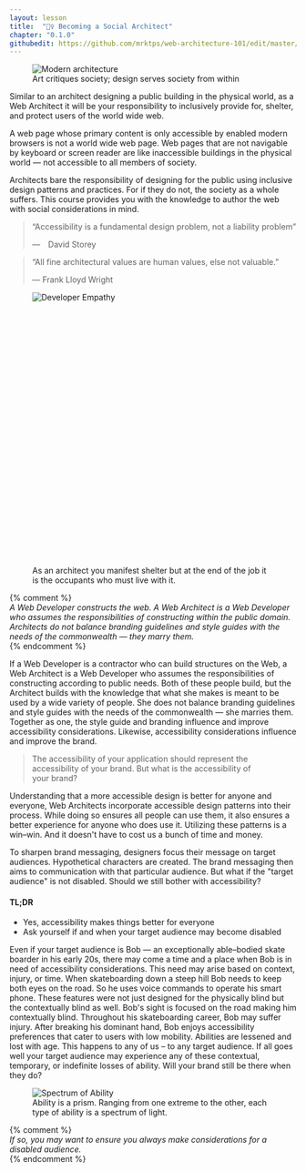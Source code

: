 ```yaml
---
layout: lesson
title:  "👷‍♀️ Becoming a Social Architect"
chapter: "0.1.0"
githubedit: https://github.com/mrktps/web-architecture-101/edit/master/_unit_0/becoming-a-social-architect.markdown
---
```


<figure>
  <picture>
   <source srcset="{{ site.baseurl }}/assets/images/architecture/architecture-1600.jpg" media="(min-width: 724px)" />
   <img src="{{ site.baseurl }}/assets/images/architecture/architecture-800.jpg" alt="Modern architecture" />
  </picture>
  <figcaption>Art critiques society; design serves society from&nbsp;within</figcaption>
</figure>

Similar to an architect designing a public building in the physical world, as a Web Architect it will be your responsibility to inclusively provide for, shelter, and protect users of the world wide&nbsp;web. 

A web page whose primary content is only accessible by enabled modern browsers is not a world wide web page. Web pages that are not navigable by keyboard or screen reader are like inaccessible buildings in the physical world &mdash; not accessible to all members of&nbsp;society.

Architects bare the responsibility of designing for the public using inclusive design patterns and practices. For if they do not, the society as a whole suffers. This course provides you with the knowledge to author the web with social considerations in mind.

<blockquote class="legible">
<p>&#8220;Accessibility is a fundamental design problem, not a liability&nbsp;problem&#8221;</p>
&mdash;&emsp;David Storey
</blockquote>

<!--blockquote>
  <p>&#8220;Nothing in this world is more simple and more cheap than making cities that provide better for people.&#8221;</p>
  &mdash; Jan Gehl
</blockquote>

<blockquote>
  <p>&#8220;People ignore design that ignores people.&#8221;</p>
  &mdash; Frank Chimero
</blockquote-->

<blockquote>
  <p>&#8220;All fine architectural values are human values, else not valuable.&#8221;</p>
  &mdash; Frank Lloyd Wright
</blockquote>

<figure>
  <img src="{{ site.baseurl }}/assets/images/sketch/developer_empathy.svg" alt="Developer Empathy" style="max-height:80vh;min-height:480px;border:none" />
  <figcaption>As an architect you manifest shelter but at the end of the job it is the occupants who must live with&nbsp;it.</figcaption>
</figure>



{% comment %}  
_A Web Developer constructs the web. A Web Architect is a Web Developer who assumes the responsibilities of constructing within the public domain. Architects do not balance branding guidelines and style guides with the needs of the commonwealth &mdash; they marry them._  
{% endcomment %}  

If a Web Developer is a contractor who can build structures on the Web, a Web Architect is a Web Developer who assumes the responsibilities of constructing according to public needs. Both of these people build, but the Architect builds with the knowledge that what she makes is meant to be used by a wide variety of people. She does not balance branding guidelines and style guides with the needs of the commonwealth &mdash; she marries them. Together as one, the style guide and branding influence and improve accessibility considerations. Likewise, accessibility considerations influence and improve the brand. 

> The accessibility of your application should represent the accessibility of your&nbsp;brand. But what is the accessibility of your&nbsp;brand?

Understanding that a more accessible design is better for anyone and everyone, Web Architects incorporate accessible design patterns into their process. While doing so ensures all people can use them, it also ensures a better experience for anyone who does use it. Utilizing these patterns is a win&ndash;win. And it doesn't have to cost us a bunch of time and money. 

To sharpen brand messaging, designers focus their message on target audiences. Hypothetical characters are created. The brand messaging then aims to communication with that particular audience. But what if the "target audience" is not disabled. Should we still bother with accessibility?

#### TL;DR
 - Yes, accessibility makes things better for&nbsp;everyone
 - Ask yourself if and when your target audience may become disabled 
 
Even if your target audience is Bob &mdash; an exceptionally able&ndash;bodied skate boarder in his early 20s, there may come a time and a place when Bob is in need of accessibility considerations. This need may arise based on context, injury, or time. When skateboarding down a steep hill Bob needs to keep both eyes on the road. So he uses voice commands to operate his smart phone. These features were not just designed for the physically blind but the contextually blind as well. Bob's sight is focused on the road making him contextually blind. Throughout his skateboarding career, Bob may suffer injury. After breaking his dominant hand, Bob enjoys accessibility preferences that cater to users with low mobility. Abilities are lessened and lost with age. This happens to any of us &ndash; to any target audience. If all goes well your target audience may experience any of these contextual, temporary, or indefinite losses of ability. Will your brand still be there when they do? 

<figure>
  <img src="{{ site.baseurl }}/assets/images/spectrum-of-ability.png" alt="Spectrum of Ability">
  <figcaption>Ability is a prism. Ranging from one extreme to the other, each type of ability is a spectrum of light.</figcaption>
</figure>

{% comment %}  
_If so, you may want to ensure you always make considerations for a disabled audience._  
{% endcomment %}
